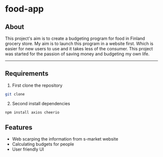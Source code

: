 # food-app

## About

This project's aim is to create a budgeting program for food in Finland grocery store. 
My aim is to launch this program in a website first. Which is easier for new users to 
use and it takes less of the consumer. This project was started for the passion of 
saving money and budgeting my own life. 

---

## Requirements

1. First clone the repository
```bash
git clone
```
2. Second install dependencies
```bash
npm install axios cheerio
```

## Features
- Web scarping the information from s-market website
- Calculating budgets for people
- User friendly UI